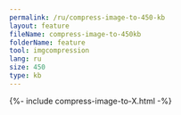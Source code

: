 ```yaml
---
permalink: /ru/compress-image-to-450-kb
layout: feature
fileName: compress-image-to-450kb
folderName: feature
tool: imgcompression
lang: ru
size: 450
type: kb
---
```


{%- include compress-image-to-X.html -%}
